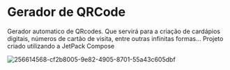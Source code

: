 # Gerador de QRCode

Gerador automatico de QRcodes. 
Que servirá para a criação de cardápios digitais, números de cartão de visita, entre outras infinitas formas...
Projeto criado utilizando a JetPack Compose 

![256614568-cf2b8005-9e82-4905-8701-55a43c605dbf](https://github.com/abreumatheu/QRCodeGerador/assets/86974945/c84f5b6a-a4d8-464d-858a-a9427e136830)
